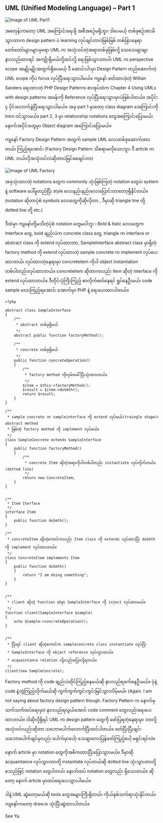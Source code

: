 ## UML (Unified Modeling Language) – Part 1

 ![Image of UML Part1](https://raw.githubusercontent.com/HlaingTinHtun/OOP-Design-Patterns-In-PHP/master/images/uml-part1.png)

အစတုန်းကတော့ UML အကြောင်းရေးဖို့ အစီအစဉ်မရှိဘူး၊ ဒါပေမယ့် တစ်ခုစဉ်းစားမိသွားတာက design pattern ပဲ learning လုပ်ချင်တာပဲဖြစ်ဖြစ် တစ်ခြားနေရာတော်တော်များများမှရော UML က အသုံးဝင်တဲ့အရာတစ်ခုဖြစ်လို့ သေသေချာချာ နားလည်ထားရင် အကျိုးရှိမယ်လို့ထင်လို့ ရေးဖြစ်သွားတာပါ၊ UML က perspective scope အမျိုးမျိုးအတွက်ရှိပေမယ့် ဒီ ဆောင်းပါးမှာ Design Pattern တည်ဆောက်တဲ့ UML scope ကိုပဲ focus လုပ်ပြီးရေးသွားပါမယ်။ ကျနော် ဖတ်ထားခဲ့တဲ့ Willian Sanders ရေးထားတဲ့ PHP Design Patterns စာအုပ်ထဲက Chapter 4 Using UMLs with design patterns အခန်းကို Reference လုပ်ပြီးရေးသွားမှာပဲဖြစ်ပါတယ်။  အပိုင်း ၄ ပိုင်းလောက်ခွဲပြီးရေးသွားပါမယ်။ အခု part 1 မှာတော့ class diagram အေကြာင်းကို Intro ဝင်သွားမယ်။ part 2, 3 မှာ relationship notations တွေအကြောင်းပြောမယ်၊ နောက်အပိုင်းတွေမှာ Object diagram အကြောင်းပြောမယ်။

ကျနော် Factory Design Pattern အတွက် sample UML လေးတစ်ခုဆောက်ထားတယ်၊ ကြည့်ရအောင်၊ (Factory Design Pattern သိစရာမလိုသေးဘူး၊ ဒီ article က UML ဘယ်လိုအသုံးဝင်လဲဆိုတာပဲမြင်စေချင်တာ)

 ![Image of UML Factory](https://raw.githubusercontent.com/HlaingTinHtun/OOP-Design-Patterns-In-PHP/master/images/uml-factory-pattern.png)

အခုသုံးထားတဲ့ notations တွေက commonly သုံးဖြစ်ကြတဲ့ notation တွေပဲ၊ system နဲ့ software ပေါ်မူတည်ပြီး style လေးနည်းနည်းလေးပြောင်းတာတော့ရှိနိုင်တယ်။ (notation ဆိုတာပုံစံ symbols လေးတွေကိုဆိုလိုတာ , ဒီမှာဆို triangle line တို့ dotted line တို့ etc.)

ဒီထဲမှာ ကျနော်တို့မသိတဲ့ပုံစံ notation တွေမပါဘူး ၊ Bold & Italic လေးတွေက Interface တွေ, bold ချည်းပဲက concrete class တွေ, triangle က interface or abstract class ကို extend လုပ်ထားတာ, SampleInterface abstract class မှာရှိတဲ့ factory method ကို extend လုပ်ထားတဲ့ sample concrete က implement လုပ်ပေးထားတယ်၊ လုပ်ထားတဲ့နေရာမှာ concreteitem ကိုပါ object instantiation တစ်ပါတည်းလုပ်ထားတယ်။ concreteitem ဆိုတာကလည်း Item ဆိုတဲ့ interface ကို extend လုပ်ထားတယ်။ ဒီတိုင်းပုံကြီးကြည့် စာလိုက်ဖတ်နေရင် ရှုပ်နေဦးမယ်၊ code sample လေးကြည့်ရအောင်၊ အောက်မှာ PHP နဲ့ ရေးပေးထားပါတယ်။

```
<?php

abstract class SampleInterface
{
    /**
     * abstract တစ်ခုရှိမယ်
     */
    abstract public function factoryMethod();

    /**
     * concrete တစ်ခုရှိမယ်
     */
    public function concreteOperation()
    {
        /**
         * factory method ကိုလှမ်းခေါ်ပြီးသုံးထားတယ်။
         */
        $item = $this->factoryMethod();
        $result = $item->doSmth();
        return $result;
    }
}

/**
 * sample concrete က sampleinterface ကို extend လုပ်မယ်(traingle shape)၊ abstract method
 * ဖြစ်တဲ့ factory method ကို implement လုပ်မယ်။
 */
class SampleConcrete extends SampleInterface
{
    public function factoryMethod()
    {
        /**
         * concrete Item ဆိုတဲ့အရာကိုပါတစ်ပါတည်း instantiate လုပ်လိုက်တယ်။ (dotted line)
         */
        return new ConcreteItem;
    }
}


/**
 * Item Iterface
 */
interface Item
{
    public function doSmth();
}

/**
 * concreteItem ဆိုတဲ့ကောင်ကလည်း Item class ကို extends လုပ်ထားပြီး doSmth ကို implement လုပ်ထားတယ်။
 */
class ConcreteItem implements Item
{
    public function doSmth()
    {
        return "I am doing something";
    }
}


/**
 * client ဆိုတဲ့ function ထဲမှာ SampleInterface ကို inject လုပ်ထားမယ်။
 */
function client(SampleInterface $sample)
{
    echo $sample->concreteOperation();
}


/**
 * ပြီးရင် client ဆိုတဲ့ကောင်က sampleconcrete class instantiate လုပ်ပြီး
 * SampleInterface ကို object reference လုပ်သွားတယ်။
 * acquaintance relation လို့လည်းပြောလို့ရတယ်။
 */
client(new SampleConcrete);
```

Factory method ကို code ချည်းပဲထိုင်ကြည့်နေမယ်ဆို နားလည်ရခက်နေဦးမယ်။
ပုံနဲ့ code နဲ့တွဲကြည့်လိုက်မယ်ဆို ကွက်ကွက်ကွင်းကွင်းမြင်သွားလိမ့်မယ်၊ (Again. I am not saying about factory design pattern though. Factory Pattern က နောက်မှ သက်သက်ထပ်ရေးမှာ) နားလည်ရလွယ်အောင် code comment တွေလည်းရေးပေးထားတယ်။ ဒါဆိုလို့ရှိရင် UML က design pattern တွေကို ဖော်ပြရတဲ့နေရာမှာ ဘာလို့အသုံးဝင်လည်းဆိုတာ သဘောပေါက်လောက်ပြီးထင်ပါတယ်။ ဖတ်ပြီးပြီးချင်း သဘောပေါက်ချင်မှလည်း ပေါက်မှာပေါ့၊ သေချာလေးပြန်ဖတ်ကြည့်ပေါ့ မရှင်းရင်လဲ။

နောက် article မှာ notation တွေကိုအဓိကထားပြီးပြောသွားမယ်။ ဒီမှာဆို acquaintance လုပ်သွားတာတို့ instantiate လုပ်တယ်ဆို dotted line သုံးသွားတာတို့ စသည်ဖြင့် notation တွေပါတယ်၊ နောက်ထပ် notation တွေလည်း ရှိသေးတယ်။ ဆိုတော့ နောက် article မှာထပ်ရေးပေးသွားပါမယ်။

ဒါနဲ့ UML ဆွဲတော့မယ်ဆို tools တွေအများကြီးရှိတယ်၊ ကိုယ်နှစ်သက်ရာသုံးနိုင်တယ်၊ ကျနော်ကတော့ draw.io သုံးပြီးဆွဲထားပါတယ်။

See Ya.
